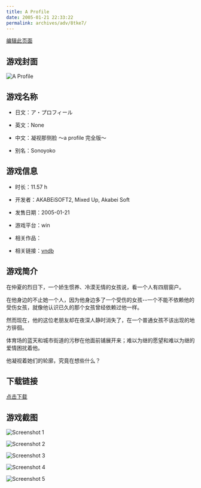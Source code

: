 ```yaml
---
title: A Profile
date: 2005-01-21 22:33:22
permalink: archives/adv/8tke7/
---
```

[编辑此页面](https://github.com/ACG-3/ADV3-source/blob/main/source/_posts/%E3%82%A2%E3%83%BB%E3%83%97%E3%83%AD%E3%83%95%E3%82%A3%E3%83%BC%E3%83%AB.md)

## 游戏封面

![A Profile](https://pan.timero.xyz/d/onedrive/img_lib_001/A%20Profile_cover.avif)


## 游戏名称

- 日文：ア・プロフィール
- 英文：None
- 中文：凝视那侧脸 ～a profile 完全版～

- 别名：Sonoyoko


## 游戏信息

- 时长：11.57 h
- 开发者：AKABEiSOFT2, Mixed Up, Akabei Soft
- 发售日期：2005-01-21
- 游戏平台：win
- 相关作品：

- 相关链接：[vndb](https://vndb.org/v1894)


## 游戏简介

在仲夏的烈日下，一个娇生惯养、冷漠无情的女孩说，看一个人有四扇窗户。

在他身边的不止她一个人，因为他身边多了一个受伤的女孩--一个不能不依赖他的受伤女孩，就像他认识已久的那个女孩曾经依赖过他一样。

然而现在，他的这位老朋友却在夜深人静时消失了，在一个普通女孩不该出现的地方徘徊。

体育场的蓝天和城市街道的污秽在他面前铺展开来；难以为继的愿望和难以为继的爱情困扰着他。

他凝视着她们的轮廓，究竟在想些什么？




## 下载链接

[点击下载](https://pan.timero.xyz/onedrive/adv_lib_001/%E3%82%A2%E3%83%BB%E3%83%97%E3%83%AD%E3%83%95%E3%82%A3%E3%83%BC%E3%83%AB)


## 游戏截图


![Screenshot 1](https://pan.timero.xyz/d/onedrive/img_lib_001/A%20Profile_Screenshot_1.avif)

![Screenshot 2](https://pan.timero.xyz/d/onedrive/img_lib_001/A%20Profile_Screenshot_2.avif)

![Screenshot 3](https://pan.timero.xyz/d/onedrive/img_lib_001/A%20Profile_Screenshot_3.avif)

![Screenshot 4](https://pan.timero.xyz/d/onedrive/img_lib_001/A%20Profile_Screenshot_4.avif)

![Screenshot 5](https://pan.timero.xyz/d/onedrive/img_lib_001/A%20Profile_Screenshot_5.avif)

